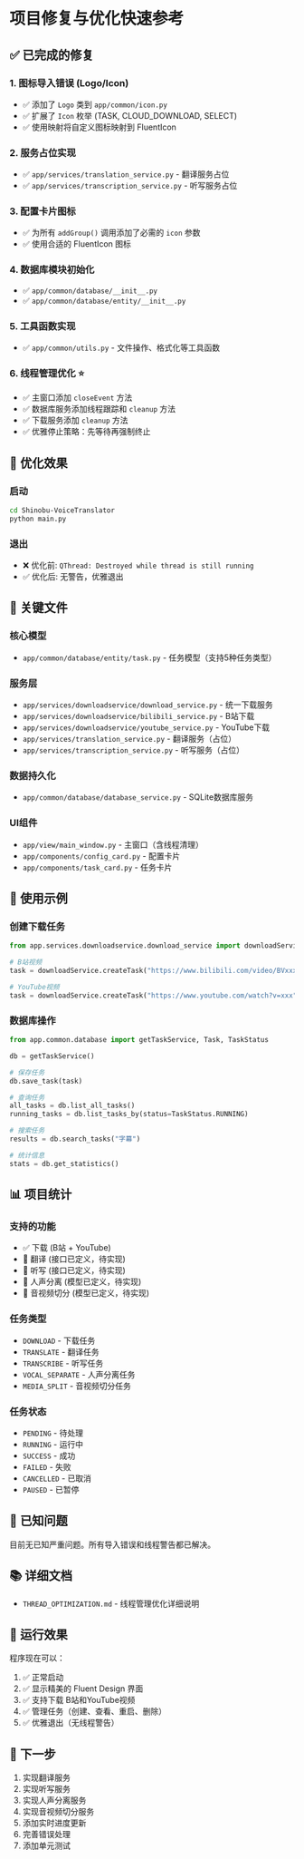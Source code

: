 # 项目修复与优化快速参考

## ✅ 已完成的修复

### 1. 图标导入错误 (Logo/Icon)
- ✅ 添加了 `Logo` 类到 `app/common/icon.py`
- ✅ 扩展了 `Icon` 枚举 (TASK, CLOUD_DOWNLOAD, SELECT)
- ✅ 使用映射将自定义图标映射到 FluentIcon

### 2. 服务占位实现
- ✅ `app/services/translation_service.py` - 翻译服务占位
- ✅ `app/services/transcription_service.py` - 听写服务占位

### 3. 配置卡片图标
- ✅ 为所有 `addGroup()` 调用添加了必需的 `icon` 参数
- ✅ 使用合适的 FluentIcon 图标

### 4. 数据库模块初始化
- ✅ `app/common/database/__init__.py`
- ✅ `app/common/database/entity/__init__.py`

### 5. 工具函数实现
- ✅ `app/common/utils.py` - 文件操作、格式化等工具函数

### 6. 线程管理优化 ⭐
- ✅ 主窗口添加 `closeEvent` 方法
- ✅ 数据库服务添加线程跟踪和 `cleanup` 方法
- ✅ 下载服务添加 `cleanup` 方法
- ✅ 优雅停止策略：先等待再强制终止

## 🎯 优化效果

### 启动
```bash
cd Shinobu-VoiceTranslator
python main.py
```

### 退出
- ❌ 优化前: `QThread: Destroyed while thread is still running`
- ✅ 优化后: 无警告，优雅退出

## 📁 关键文件

### 核心模型
- `app/common/database/entity/task.py` - 任务模型（支持5种任务类型）

### 服务层
- `app/services/downloadservice/download_service.py` - 统一下载服务
- `app/services/downloadservice/bilibili_service.py` - B站下载
- `app/services/downloadservice/youtube_service.py` - YouTube下载
- `app/services/translation_service.py` - 翻译服务（占位）
- `app/services/transcription_service.py` - 听写服务（占位）

### 数据持久化
- `app/common/database/database_service.py` - SQLite数据库服务

### UI组件
- `app/view/main_window.py` - 主窗口（含线程清理）
- `app/components/config_card.py` - 配置卡片
- `app/components/task_card.py` - 任务卡片

## 🔧 使用示例

### 创建下载任务
```python
from app.services.downloadservice.download_service import downloadService

# B站视频
task = downloadService.createTask("https://www.bilibili.com/video/BVxxx")

# YouTube视频
task = downloadService.createTask("https://www.youtube.com/watch?v=xxx")
```

### 数据库操作
```python
from app.common.database import getTaskService, Task, TaskStatus

db = getTaskService()

# 保存任务
db.save_task(task)

# 查询任务
all_tasks = db.list_all_tasks()
running_tasks = db.list_tasks_by(status=TaskStatus.RUNNING)

# 搜索任务
results = db.search_tasks("字幕")

# 统计信息
stats = db.get_statistics()
```

## 📊 项目统计

### 支持的功能
- ✅ 下载 (B站 + YouTube)
- 🚧 翻译 (接口已定义，待实现)
- 🚧 听写 (接口已定义，待实现)
- 🚧 人声分离 (模型已定义，待实现)
- 🚧 音视频切分 (模型已定义，待实现)

### 任务类型
- `DOWNLOAD` - 下载任务
- `TRANSLATE` - 翻译任务
- `TRANSCRIBE` - 听写任务
- `VOCAL_SEPARATE` - 人声分离任务
- `MEDIA_SPLIT` - 音视频切分任务

### 任务状态
- `PENDING` - 待处理
- `RUNNING` - 运行中
- `SUCCESS` - 成功
- `FAILED` - 失败
- `CANCELLED` - 已取消
- `PAUSED` - 已暂停

## 🐛 已知问题

目前无已知严重问题。所有导入错误和线程警告都已解决。

## 📚 详细文档

- `THREAD_OPTIMIZATION.md` - 线程管理优化详细说明

## 🎉 运行效果

程序现在可以：
1. ✅ 正常启动
2. ✅ 显示精美的 Fluent Design 界面
3. ✅ 支持下载 B站和YouTube视频
4. ✅ 管理任务（创建、查看、重启、删除）
5. ✅ 优雅退出（无线程警告）

## 🚀 下一步

1. 实现翻译服务
2. 实现听写服务
3. 实现人声分离服务
4. 实现音视频切分服务
5. 添加实时进度更新
6. 完善错误处理
7. 添加单元测试


